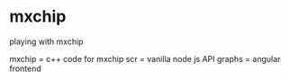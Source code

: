 # mxchip
playing with mxchip

mxchip = c++ code for mxchip
scr = vanilla node js API
graphs = angular frontend

